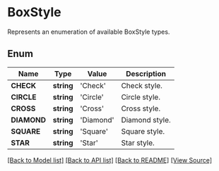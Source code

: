 ﻿# BoxStyle
Represents an enumeration of available BoxStyle types.

## Enum
Name | Type | Value | Description
------------ | ------------- | ------------- | -------------
**CHECK** | **string** | 'Check' | Check style.
**CIRCLE** | **string** | 'Circle' | Circle style.
**CROSS** | **string** | 'Cross' | Cross style.
**DIAMOND** | **string** | 'Diamond' | Diamond style.
**SQUARE** | **string** | 'Square' | Square style.
**STAR** | **string** | 'Star' | Star style.

[[Back to Model list]](../README.md#documentation-for-models) [[Back to API list]](../README.md#documentation-for-api-endpoints) [[Back to README]](../README.md) [[View Source]](../src/Aspose/PDF/Model/BoxStyle.php)

